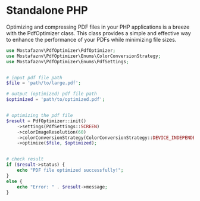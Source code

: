 # Standalone PHP

Optimizing and compressing PDF files in your PHP applications is a breeze with the PdfOptimizer class. This class provides a simple and effective way to enhance the performance of your PDFs while minimizing file sizes.



```php
use Mostafaznv\PdfOptimizer\PdfOptimizer;
use Mostafaznv\PdfOptimizer\Enums\ColorConversionStrategy;
use Mostafaznv\PdfOptimizer\Enums\PdfSettings;


# input pdf file path
$file = 'path/to/large.pdf';

# output (optimized) pdf file path
$optimized = 'path/to/optimized.pdf';


# optimizing the pdf file
$result = PdfOptimizer::init()
    ->settings(PdfSettings::SCREEN)
    ->colorImageResolution(60)
    ->colorConversionStrategy(ColorConversionStrategy::DEVICE_INDEPENDENT_COLOR)
    ->optimize($file, $optimized);


# check result
if ($result->status) {
    echo "PDF file optimized successfully!";
}
else {
    echo "Error: " . $result->message;
}
```
